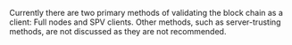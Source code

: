 Currently there are two primary methods of validating the block chain as a client: Full nodes and SPV clients. Other methods, such as server-trusting methods, are not discussed as they are not recommended.